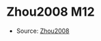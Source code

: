 <a name="material" />

# Zhou2008 M12
<script type="application/ld+json">
  {
    "@context": "https://schema.org/",
    "@type": "ChemicalSubstance",
    "http://purl.org/dc/terms/conformsTo":
      {
        "@type": "CreativeWork",
        "@id": "https://bioschemas.org/profiles/ChemicalSubstance/0.4-RELEASE/"
      },
    "@id": "https://egonw.github.io/nanowiki/nanowiki224.html#material",
    "name": "Zhou2008 M12",
    "sameAs": "http://127.0.0.1/mediawiki/index.php/Special:URIResolver/Zhou2008_M12"
  }
</script>


* Source: [Zhou2008](Zhou2008.md)
